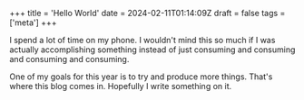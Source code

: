 +++
title = 'Hello World'
date = 2024-02-11T01:14:09Z
draft = false
tags = ['meta']
+++

I spend a lot of time on my phone. I wouldn't mind this so much if I was actually accomplishing something instead of just consuming and consuming and consuming and consuming.

One of my goals for this year is to try and produce more things. That's where this blog comes in. Hopefully I write something on it.
